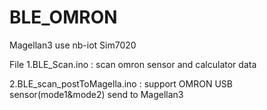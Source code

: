 # BLE_OMRON

Magellan3 use nb-iot Sim7020 

File
1.BLE_Scan.ino : scan omron sensor and calculator data

2.BLE_scan_postToMagella.ino : support OMRON USB sensor(mode1&mode2) send to Magellan3
